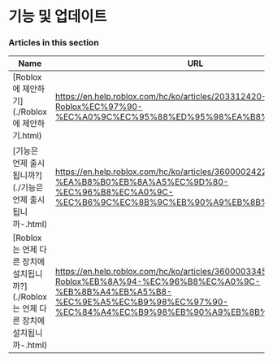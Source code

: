 # 기능 및 업데이트  
### Articles in this section
Name|URL
-|-
[Roblox에 제안하기](./Roblox에 제안하기.html) |https://en.help.roblox.com/hc/ko/articles/203312420-Roblox%EC%97%90-%EC%A0%9C%EC%95%88%ED%95%98%EA%B8%B0
[기능은 언제 출시됩니까?](./기능은 언제 출시됩니까-.html) |https://en.help.roblox.com/hc/ko/articles/360000242266-%EA%B8%B0%EB%8A%A5%EC%9D%80-%EC%96%B8%EC%A0%9C-%EC%B6%9C%EC%8B%9C%EB%90%A9%EB%8B%88%EA%B9%8C
[Roblox는 언제 다른 장치에 설치됩니까?](./Roblox는 언제 다른 장치에 설치됩니까-.html) |https://en.help.roblox.com/hc/ko/articles/360000334546-Roblox%EB%8A%94-%EC%96%B8%EC%A0%9C-%EB%8B%A4%EB%A5%B8-%EC%9E%A5%EC%B9%98%EC%97%90-%EC%84%A4%EC%B9%98%EB%90%A9%EB%8B%88%EA%B9%8C